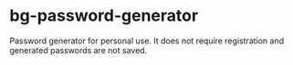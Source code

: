 # bg-password-generator
Password generator for personal use. It does not require registration and generated passwords are not saved. 